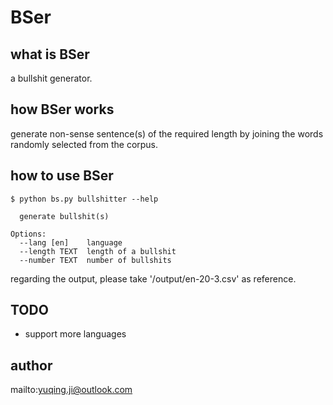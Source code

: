 # BSer

## what is BSer

a bullshit generator. 

## how BSer works

generate non-sense sentence(s) of the required length by joining the words randomly selected from the corpus.

## how to use BSer

```
$ python bs.py bullshitter --help

  generate bullshit(s)

Options:
  --lang [en]    language
  --length TEXT  length of a bullshit
  --number TEXT  number of bullshits
```

regarding the output, please take '/output/en-20-3.csv' as reference.
  
## TODO

- support more languages

## author

mailto:yuqing.ji@outlook.com
